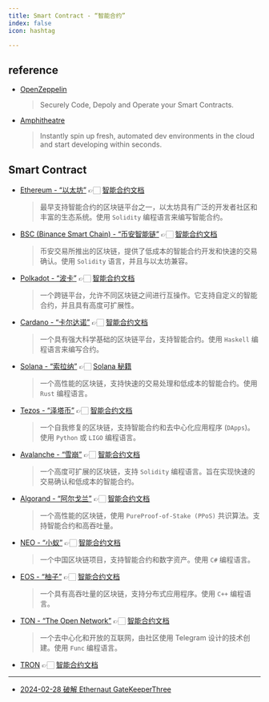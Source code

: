 ```yaml
---
title: Smart Contract - “智能合约”
index: false
icon: hashtag

---
```


<!-- more -->

## reference

- [OpenZeppelin](https://www.openzeppelin.com)
    > Securely Code, Depoly and Operate your Smart Contracts.
- [Amphitheatre](https://amphitheatre.app/zh/)
    > Instantly spin up fresh, automated dev environments in the cloud and start developing within seconds.

## Smart Contract

- [Ethereum - “以太坊”](https://ethereum.org) 👉🏻 [智能合约文档](https://ethereum.org/zh/developers/docs/smart-contracts)
    > 最早支持智能合约的区块链平台之一，以太坊具有广泛的开发者社区和丰富的生态系统。使用 `Solidity` 编程语言来编写智能合约。

- [BSC (Binance Smart Chain) - “币安智能链”](https://www.bnbchain.org/zh-CN) 👉🏻 [智能合约文档](https://docs.bnbchain.org/docs/replit/#create-smart-contract)
    > 币安交易所推出的区块链，提供了低成本的智能合约开发和快速的交易确认。使用 `Solidity` 语言，并且与以太坊兼容。

- [Polkadot - “波卡”](https://polkadot.network) 👉🏻 [智能合约文档](https://wiki.polkadot.network/docs/build-smart-contracts)
    > 一个跨链平台，允许不同区块链之间进行互操作。它支持自定义的智能合约，并且具有高度可扩展性。

- [Cardano - “卡尔达诺”](https://cardano.org) 👉🏻 [智能合约文档](https://docs.cardano.org/smart-contracts)
    > 一个具有强大科学基础的区块链平台，支持智能合约。使用 `Haskell` 编程语言来编写合约。

- [Solana - “索拉纳”](https://solana.com/zh) 👉🏻 [Solana 秘籍](https://solanacookbook.com/zh/)
    > 一个高性能的区块链，支持快速的交易处理和低成本的智能合约。使用 `Rust` 编程语言。

- [Tezos - “泽塔币”](https://tezos.com) 👉🏻 [智能合约文档](https://tezos.com/developers/languages)
    > 一个自我修复的区块链，支持智能合约和去中心化应用程序 (`DApps`)。使用 `Python` 或 `LIGO` 编程语言。

- [Avalanche - “雪崩”](https://www.avax.network) 👉🏻 [智能合约文档](https://docs.avax.network/build/dapp/smart-contracts/remix-deploy)
    > 一个高度可扩展的区块链，支持 `Solidity` 编程语言。旨在实现快速的交易确认和低成本的智能合约。

- [Algorand - “阿尔戈兰”](https://www.algorand.foundation) 👉🏻 [智能合约文档](https://developer.algorand.org/zh-hans/docs/get-details/dapps/smart-contracts)
    > 一个高性能的区块链，使用 `PureProof-of-Stake (PPoS)` 共识算法。支持智能合约和高吞吐量。

- [NEO - “小蚁”](https://neo.org) 👉🏻 [智能合约文档](https://docs.neo.org/v2/docs/zh-cn/sc/gettingstarted/introduction.html)
    > 一个中国区块链项目，支持智能合约和数字资产。使用 `C#` 编程语言。

- [EOS - “柚子”](https://eosnetwork.com/zh) 👉🏻 [智能合约文档](https://docs.eosnetwork.com/zh/docs/latest/quick-start/write-a-contract)
    > 一个具有高吞吐量的区块链，支持分布式应用程序。使用 `C++` 编程语言。
    
- [TON - “The Open Network”](https://ton.org) 👉🏻 [智能合约文档](https://docs.ton.org/develop/smart-contracts)
    >  一个去中心化和开放的互联网，由社区使用 Telegram 设计的技术创建。使用 `Func` 编程语言。
    
- [TRON](https://tron.network) 👉🏻 [智能合约文档](https://developers.tron.network/docs/smart-contracts-introduction)
    
------

- [2024-02-28 破解 Ethernaut GateKeeperThree](https://mp.weixin.qq.com/s/5feFtjNYk7NkAzjDqnztgw)
